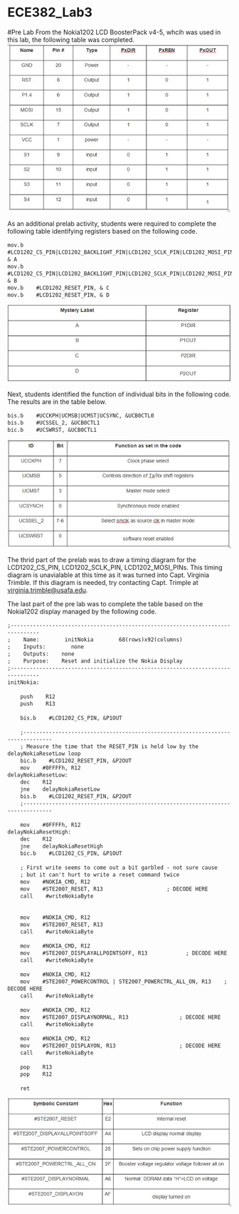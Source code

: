 ECE382_Lab3
===========
#Pre Lab
From the Nokia1202 LCD BoosterPack v4-5, whcih was used in this lab, the following table was completed.
![alt tag](https://raw.githubusercontent.com/seanbapty/ECE382_Lab3/master/prelab%20table%201.JPG)

As an additional prelab activity, students were required to complete the following table identifying registers based on the following code.
```
mov.b    #LCD1202_CS_PIN|LCD1202_BACKLIGHT_PIN|LCD1202_SCLK_PIN|LCD1202_MOSI_PIN, & A
mov.b    #LCD1202_CS_PIN|LCD1202_BACKLIGHT_PIN|LCD1202_SCLK_PIN|LCD1202_MOSI_PIN, & B
mov.b    #LCD1202_RESET_PIN, & C
mov.b    #LCD1202_RESET_PIN, & D
```
![alt tag](https://raw.githubusercontent.com/seanbapty/ECE382_Lab3/master/prelab%20table%202.JPG)

Next, students identified the function of individual bits in the following code. The results are in the table below.
```
bis.b    #UCCKPH|UCMSB|UCMST|UCSYNC, &UCB0CTL0
bis.b    #UCSSEL_2, &UCB0CTL1
bic.b    #UCSWRST, &UCB0CTL1
```
![alt tag](https://raw.githubusercontent.com/seanbapty/ECE382_Lab3/master/prelab%20table%203.JPG)

The thrid part of the prelab was to draw a timing diagram for the LCD1202_CS_PIN, LCD1202_SCLK_PIN, LCD1202_MOSI_PINs. This timing diagram is unavialable at this time as it was turned into Capt. Virginia Trimble. If this diagram is needed, try contacting Capt. Trimple at virginia.trimble@usafa.edu.

The last part of the pre lab was to complete the table based on the Nokia1202 display managed by the following code.
```
;-------------------------------------------------------------------------------
;    Name:        initNokia        68(rows)x92(columns)
;    Inputs:        none
;    Outputs:    none
;    Purpose:    Reset and initialize the Nokia Display
;-------------------------------------------------------------------------------
initNokia:

    push    R12
    push    R13

    bis.b    #LCD1202_CS_PIN, &P1OUT

    ;-------------------------------------------------------------------------------
    ; Measure the time that the RESET_PIN is held low by the delayNokiaResetLow loop
    bic.b    #LCD1202_RESET_PIN, &P2OUT
    mov    #0FFFFh, R12
delayNokiaResetLow:
    dec    R12
    jne    delayNokiaResetLow
    bis.b    #LCD1202_RESET_PIN, &P2OUT
    ;-------------------------------------------------------------------------------

    mov    #0FFFFh, R12
delayNokiaResetHigh:
    dec    R12
    jne    delayNokiaResetHigh
    bic.b    #LCD1202_CS_PIN, &P1OUT

    ; First write seems to come out a bit garbled - not sure cause
    ; but it can't hurt to write a reset command twice
    mov    #NOKIA_CMD, R12
    mov    #STE2007_RESET, R13                    ; DECODE HERE
    call    #writeNokiaByte


    mov    #NOKIA_CMD, R12
    mov    #STE2007_RESET, R13
    call    #writeNokiaByte

    mov    #NOKIA_CMD, R12
    mov    #STE2007_DISPLAYALLPOINTSOFF, R13            ; DECODE HERE
    call    #writeNokiaByte

    mov    #NOKIA_CMD, R12
    mov    #STE2007_POWERCONTROL | STE2007_POWERCTRL_ALL_ON, R13    ; DECODE HERE
    call    #writeNokiaByte

    mov    #NOKIA_CMD, R12
    mov    #STE2007_DISPLAYNORMAL, R13                ; DECODE HERE
    call    #writeNokiaByte

    mov    #NOKIA_CMD, R12
    mov    #STE2007_DISPLAYON, R13                    ; DECODE HERE
    call    #writeNokiaByte

    pop    R13
    pop    R12

    ret
```
![alt tag](https://raw.githubusercontent.com/seanbapty/ECE382_Lab3/master/prelab%20table%204.JPG)

